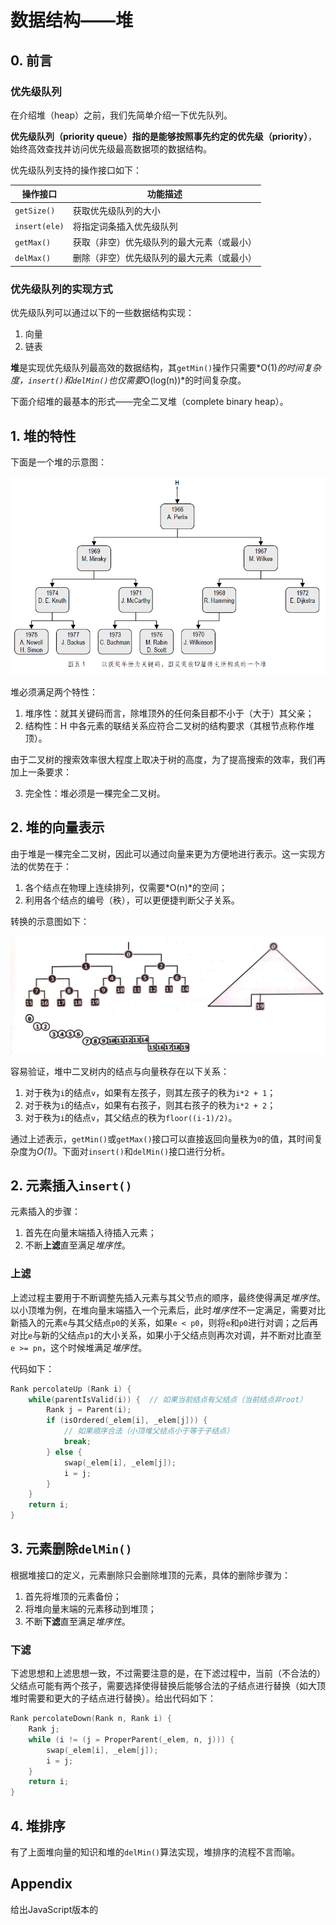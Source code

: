 # 数据结构——堆
## 0. 前言
### 优先级队列
在介绍堆（heap）之前，我们先简单介绍一下优先队列。

**优先级队列（priority queue）**指的是能够按照事先约定的**优先级（priority）**，始终高效查找并访问优先级最高数据项的数据结构。

优先级队列支持的操作接口如下：

操作接口 | 功能描述
---|---
``getSize()`` | 获取优先级队列的大小
``insert(ele)`` | 将指定词条插入优先级队列
``getMax()`` | 获取（非空）优先级队列的最大元素（或最小）
``delMax()`` | 删除（非空）优先级队列的最大元素（或最小）

### 优先级队列的实现方式
优先级队列可以通过以下的一些数据结构实现：
1. 向量
2. 链表

**堆**是实现优先级队列最高效的数据结构，其``getMin()``操作只需要*O(1)*的时间复杂度，``insert()``和``delMin()``也仅需要*O(log(n))*的时间复杂度。

下面介绍堆的最基本的形式——完全二叉堆（complete binary heap）。

## 1. 堆的特性
下面是一个堆的示意图：

![img](../../Images/Heap/heap.jpg)

堆必须满足两个特性：
1. 堆序性：就其关键码而言，除堆顶外的任何条目都不小于（大于）其父亲；
2. 结构性：H 中各元素的联结关系应符合二叉树的结构要求（其根节点称作堆顶）。

由于二叉树的搜索效率很大程度上取决于树的高度，为了提高搜索的效率，我们再加上一条要求：

3. 完全性：堆必须是一棵完全二叉树。

## 2. 堆的向量表示
由于堆是一棵完全二叉树，因此可以通过向量来更为方便地进行表示。这一实现方法的优势在于：
1. 各个结点在物理上连续排列，仅需要*O(n)*的空间；
2. 利用各个结点的编号（秩），可以更便捷判断父子关系。

转换的示意图如下：

![img](../../Images/Heap/heap-vector.jpg)

容易验证，堆中二叉树内的结点与向量秩存在以下关系：
1. 对于秩为``i``的结点``v``，如果有左孩子，则其左孩子的秩为``i*2 + 1``；
2. 对于秩为``i``的结点``v``，如果有右孩子，则其右孩子的秩为``i*2 + 2``；
3. 对于秩为``i``的结点``v``，其父结点的秩为``floor((i-1)/2)``。

通过上述表示，``getMin()``或``getMax()``接口可以直接返回向量秩为``0``的值，其时间复杂度为*O(1)*。下面对``insert()``和``delMin()``接口进行分析。

## 2. 元素插入``insert()``
元素插入的步骤：
1. 首先在向量末端插入待插入元素；
2. 不断**上滤**直至满足*堆序性*。

### 上滤
上滤过程主要用于不断调整先插入元素与其父节点的顺序，最终使得满足*堆序性*。以小顶堆为例，在堆向量末端插入一个元素后，此时*堆序性*不一定满足，需要对比新插入的元素``e``与其父结点``p0``的关系，如果``e < p0``，则将``e``和``p0``进行对调；之后再对比``e``与新的父结点``p1``的大小关系，如果小于父结点则再次对调，并不断对比直至``e >= pn``，这个时候堆满足*堆序性*。

代码如下：
```c++
Rank percolateUp (Rank i) {
    while(parentIsValid(i)) {  // 如果当前结点有父结点（当前结点非root）
        Rank j = Parent(i);
        if (isOrdered(_elem[i], _elem[j])) {
            // 如果顺序合法（小顶堆父结点小于等于子结点）
            break;
        } else {
            swap(_elem[i], _elem[j]);
            i = j;
        }
    }
    return i;
}
```

## 3. 元素删除``delMin()``
根据堆接口的定义，元素删除只会删除堆顶的元素，具体的删除步骤为：
1. 首先将堆顶的元素备份；
2. 将堆向量末端的元素移动到堆顶；
3. 不断**下滤**直至满足*堆序性*。

### 下滤
下滤思想和上滤思想一致，不过需要注意的是，在下滤过程中，当前（不合法的）父结点可能有两个孩子，需要选择使得替换后能够合法的子结点进行替换（如大顶堆时需要和更大的子结点进行替换）。给出代码如下：
```c++
Rank percolateDown(Rank n, Rank i) {
    Rank j;
    while (i != (j = ProperParent(_elem, n, j))) {
        swap(_elem[i], _elem[j]);
        i = j;
    }
    return i;
}
```

## 4. 堆排序
有了上面堆向量的知识和堆的``delMin()``算法实现，堆排序的流程不言而喻。

## Appendix
给出JavaScript版本的

